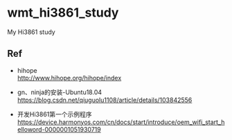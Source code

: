 # wmt_hi3861_study
My Hi3861 study

## Ref  
* hihope  
http://www.hihope.org/hihope/index  

* gn、ninja的安装-Ubuntu18.04  
https://blog.csdn.net/qiuguolu1108/article/details/103842556  

* 开发Hi3861第一个示例程序  
https://device.harmonyos.com/cn/docs/start/introduce/oem_wifi_start_helloword-0000001051930719  
